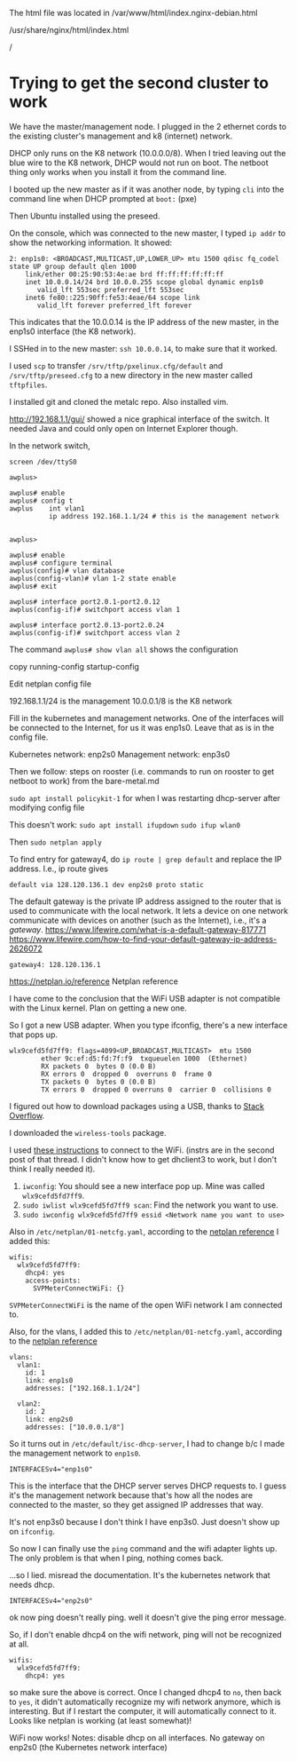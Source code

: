 The html file was located in /var/www/html/index.nginx-debian.html

/usr/share/nginx/html/index.html

/


# Trying to get the second cluster to work

We have the master/management node. I plugged in the 2 ethernet cords to the existing cluster's
management and k8 (internet) network.

DHCP only runs on the K8 network (10.0.0.0/8). When I tried leaving out the blue wire to the K8 network,
DHCP would not run on boot. The netboot thing only works when you install it from the command line.

I booted up the new master as if it was another node, by typing `cli` into the command line
when DHCP prompted at `boot:` (pxe)

Then Ubuntu installed using the preseed.

On the console, which was connected to the new master, I typed `ip addr` to show the networking information.
It showed:

```
2: enp1s0: <BROADCAST,MULTICAST,UP,LOWER_UP> mtu 1500 qdisc fq_codel state UP group default qlen 1000
    link/ether 00:25:90:53:4e:ae brd ff:ff:ff:ff:ff:ff
    inet 10.0.0.14/24 brd 10.0.0.255 scope global dynamic enp1s0
       valid_lft 553sec preferred_lft 553sec
    inet6 fe80::225:90ff:fe53:4eae/64 scope link
       valid_lft forever preferred_lft forever
```
This indicates that the 10.0.0.14 is the IP address of the new master, in the enp1s0 interface (the K8
network). 

I SSHed in to the new master: `ssh 10.0.0.14`, to make sure that it worked.

I used `scp` to transfer `/srv/tftp/pxelinux.cfg/default` and `/srv/tftp/preseed.cfg` to a new directory
in the new master called `tftpfiles`.

I installed git and cloned the metalc repo. Also installed vim.

http://192.168.1.1/gui/ showed a nice graphical interface of the switch.
It needed Java and could only open on Internet Explorer though.

In the network switch,
```
screen /dev/ttyS0

awplus>

awplus# enable 
awplus# config t
awplus    int vlan1
          ip address 192.168.1.1/24 # this is the management network


awplus>

awplus# enable 
awplus# configure terminal
awplus(config)# vlan database
awplus(config-vlan)# vlan 1-2 state enable
awplus# exit

awplus# interface port2.0.1-port2.0.12
awplus(config-if)# switchport access vlan 1

awplus# interface port2.0.13-port2.0.24
awplus(config-if)# switchport access vlan 2
```

The command `awplus# show vlan all` shows the configuration

copy running-config startup-config


Edit netplan config file

192.168.1.1/24 is the management
10.0.0.1/8 is the K8 network


Fill in the kubernetes and management networks. 
One of the interfaces will be connected to the Internet, for us it was enp1s0.
Leave that as is in the config file.

Kubernetes network: enp2s0
Management network: enp3s0

Then we follow: steps on rooster (i.e. commands to run on rooster to get netboot to work)
from the bare-metal.md

`sudo apt install policykit-1`
for when I was restarting dhcp-server after modifying config file

This doesn't work:
`sudo apt install ifupdown`
`sudo ifup wlan0`

Then `sudo netplan apply`

To find entry for gateway4, do `ip route | grep default` and replace the IP address.
I.e., 
ip route gives
```
default via 128.120.136.1 dev enp2s0 proto static
```
The default gateway is the private IP address assigned to the router that is used to 
communicate with the local network. It lets a device on one network communicate
with devices on another (such as the Internet), i.e., it's a *gateway*.
https://www.lifewire.com/what-is-a-default-gateway-817771
https://www.lifewire.com/how-to-find-your-default-gateway-ip-address-2626072

```
gateway4: 128.120.136.1
```

https://netplan.io/reference Netplan reference

I have come to the conclusion that the WiFi USB adapter is not compatible with 
the Linux kernel. Plan on getting a new one.

So I got a new USB adapter.
When you type ifconfig, there's a new interface that pops up.
```
wlx9cefd5fd7ff9: flags=4099<UP,BROADCAST,MULTICAST>  mtu 1500
        ether 9c:ef:d5:fd:7f:f9  txqueuelen 1000  (Ethernet)
        RX packets 0  bytes 0 (0.0 B)
        RX errors 0  dropped 0  overruns 0  frame 0
        TX packets 0  bytes 0 (0.0 B)
        TX errors 0  dropped 0 overruns 0  carrier 0  collisions 0
```

I figured out how to download packages using a USB, thanks to 
[Stack Overflow](https://askubuntu.com/questions/711890/installing-packages-from-usb-to-ubuntu-server-14-04).

I downloaded the `wireless-tools` package.

I used [these instructions](https://ubuntuforums.org/showthread.php?t=1106353) to connect to the WiFi. (instrs
are in the second post of that thread. I didn't know how to get dhclient3 to work, but I don't 
think I really needed it). 
1. `iwconfig`: You should see a new interface pop up. Mine was called `wlx9cefd5fd7ff9`.
1. `sudo iwlist wlx9cefd5fd7ff9 scan`: Find the network you want to use.
1. `sudo iwconfig wlx9cefd5fd7ff9 essid <Network name you want to use>`

Also in `/etc/netplan/01-netcfg.yaml`, according to the 
[netplan reference](https://netplan.io/examples#connecting-to-an-open-wireless-network)
I added this:
```
wifis:
  wlx9cefd5fd7ff9:
    dhcp4: yes
    access-points:
      SVPMeterConnectWiFi: {}
```

`SVPMeterConnectWiFi` is the name of the open WiFi network I am connected to.

Also, for the vlans, I added this to `/etc/netplan/01-netcfg.yaml`, according to the 
[netplan reference](https://netplan.io/examples#attaching-vlans-to-network-interfaces)
```
vlans:
  vlan1:
    id: 1
    link: enp1s0
    addresses: ["192.168.1.1/24"]
  
  vlan2:
    id: 2
    link: enp2s0
    addresses: ["10.0.0.1/8"]
```

So it turns out in `/etc/default/isc-dhcp-server`, I had to change b/c I made the management network 
to `enp1s0`. 
```
INTERFACESv4="enp1s0"
```
This is the interface that the DHCP server serves DHCP requests to. I guess it's the management network
because that's how all the nodes are connected to the master, so they get assigned IP addresses that way.

It's not enp3s0 because I don't think I have enp3s0. Just doesn't show up on `ifconfig`.

So now I can finally use the `ping` command and the wifi adapter lights up. The only problem is that
when I ping, nothing comes back.


...so I lied. misread the documentation. It's the kubernetes network that needs dhcp.
```
INTERFACESv4="enp2s0"
```
ok now ping doesn't really ping. well it doesn't give the ping error message.

So, if I don't enable dhcp4 on the wifi network, ping will not be recognized at all. 
```
wifis:
  wlx9cefd5fd7ff9:
    dhcp4: yes
``` 
so make sure the above is correct.
Once I changed dhcp4 to `no`, then back to `yes`, it didn't automatically recognize my wifi
network anymore, which is interesting. But if I restart the computer,
it will automatically connect to it. Looks like netplan is working (at least somewhat)!

WiFi now works!
Notes: disable dhcp on all interfaces.
No gateway on enp2s0 (the Kubernetes network interface)


